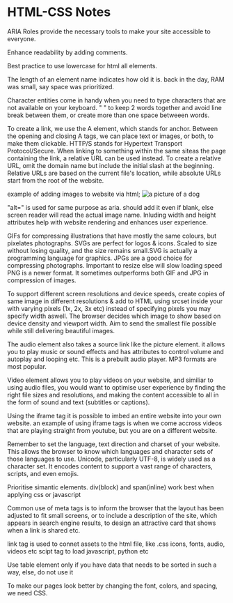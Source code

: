# HTML-CSS Notes

ARIA Roles provide the necessary tools to make your site accessible to everyone.

Enhance readability by adding comments.

Best practice to use lowercase for html all elements.

The length of an element name indicates how old it is. back in the day, RAM was small, say space was prioritized.

Character entities come in handy when you need to type characters that are not available on your keyboard.
"&nbsp;" to keep 2 words together and avoid line break between them, or create more than one space betweeen words.

To create a link, we use the A element, which stands for anchor. Between the opening and closing A tags, we can place text or images, or both, to make them clickable.
HTTP/S stands for Hypertext Transport Protocol/Secure.
When linking to something within the same siteas the page containing the link, a relative URL can be used instead.
To create a relative URL, omit the domain name but include the initial slash at the beginning.
Relative URLs are based on the current file's location, while absolute URLs start from the root of the website.

example of adding images to website via html;
<img src="https://i.postimg.cc/j5hn1Th0/labrador-8554882-640.jpg" alt="a picture of a dog" width="" height="">

"alt=" is used for same purpose as aria. should add it even if blank, else screen reader will read the actual image name.
Inluding width and height attributes help with website rendering and enhances user experience.

GIFs for compressing illustrations that have mostly the same colours, but pixelates photographs.
SVGs are perfect for logos & icons. Scaled to size without losing quality, and the size remains small.SVG is actually a programming language for graphics.
JPGs are a good choice for compressing photographs. Important to resize else will slow loading speed
PNG is a newer format. It sometimes outperforms both GIF and JPG in compression of images.

To support different screen resolutions and device speeds, create copies of same image in different resolutions & add to HTML using srcset inside your <img> with varying pixels (1x, 2x, 3x etc)
instead of specifying pixels you may specify width aswell. The browser decides which image to show based on device density and viewport width.
Aim to send the smallest file possible while still delivering beautiful images.

The audio element also takes a source link like the picture element. it allows you to play music or sound effects and has attributes to control volume and autoplay and looping etc. This is a prebuilt audio player. MP3 formats are most popular.

Video element allows you to play videos on your website, and similiar to using audio files, you would want to optimise user experience by finding the right file sizes and resolutions, and making the content accessible to all in the form of sound and text (subtitles or captions).

Using the iframe tag it is possible to imbed an entire website into your own website. an example of using iframe tags is when we come accross videos that are playing straight from youtube, but you are on a different website.

Remember to set the language, text direction and charset of your website. This allows the browser to know which languages and character sets of those languages to use. Unicode, particularly UTF-8, is widely used as a character set. It encodes content to support a vast range of characters, scripts, and even emojis.

Prioritise simantic elements. div(block) and span(inline) work best when applying css or javascript

Common use of meta tags is to inform the browser that the layout has been adjusted to fit small screens, or to include a description of the site, which appears in search engine results, to design an attractive card that shows when a link is shared etc.

link tag is used to connet assets to the html file, like .css icons, fonts, audio, videos etc
scipt tag to load javascript, python etc

Use table element only if you have data that needs to be sorted in such a way, else, do not use it

To make our pages look better by changing the font, colors, and spacing, we need CSS.
